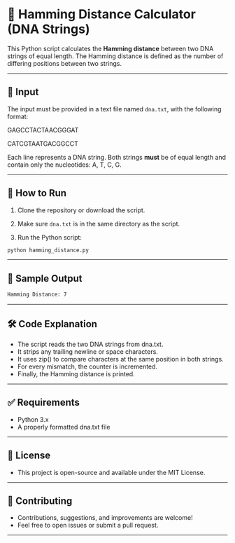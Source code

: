 # 🧬 Hamming Distance Calculator (DNA Strings)

This Python script calculates the **Hamming distance** between two DNA strings of equal length. The Hamming distance is defined as the number of differing positions between two strings.

---

## 📁 Input

The input must be provided in a text file named `dna.txt`, with the following format:

GAGCCTACTAACGGGAT 

CATCGTAATGACGGCCT

Each line represents a DNA string. Both strings **must** be of equal length and contain only the nucleotides: A, T, C, G.

---

## 🚀 How to Run

1. Clone the repository or download the script.

2. Make sure `dna.txt` is in the same directory as the script.

3. Run the Python script:

```bash
python hamming_distance.py
```

---

## 🧪 Sample Output

```bash
Hamming Distance: 7
```

---

## 🛠️ Code Explanation
- The script reads the two DNA strings from dna.txt.
- It strips any trailing newline or space characters.
- It uses zip() to compare characters at the same position in both strings.
- For every mismatch, the counter is incremented.
- Finally, the Hamming distance is printed.

---

## ✅ Requirements

- Python 3.x
- A properly formatted dna.txt file

---

## 📄 License

- This project is open-source and available under the MIT License.

---

## 🤝 Contributing

- Contributions, suggestions, and improvements are welcome!
- Feel free to open issues or submit a pull request.

---
